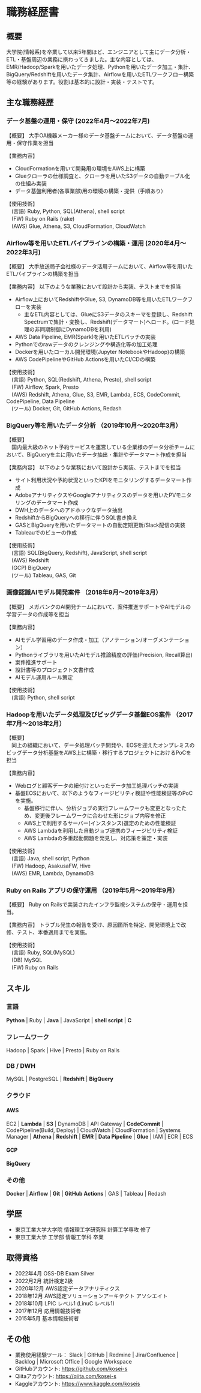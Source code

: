 # 職務経歴書

## 概要

大学院(情報系)を卒業して以来5年間ほど、エンジニアとして主にデータ分析・ETL・基盤周辺の業務に携わってきました。主な内容としては、EMR/Hadoop/Sparkを用いたデータ処理、Pythonを用いたデータ加工・集計、BigQuery/Redshiftを用いたデータ集計、Airflowを用いたETLワークフロー構築等の経験があります。役割は基本的に設計・実装・テストです。

## 主な職務経歴

### データ基盤の運用・保守 (2022年4月〜2022年7月)

【概要】 大手OA機器メーカー様のデータ基盤チームにおいて、データ基盤の運用・保守作業を担当

【業務内容】
- CloudFormationを用いて開発用の環境をAWS上に構築
- Glueクローラの仕様調査と、クローラを用いたS3データの自動テーブル化の仕組み実装
- データ基盤利用者(各事業部)用の環境の構築・提供（手順あり）

【使用技術】<br>
　(言語) Ruby, Python, SQL(Athena), shell script<br>
　(FW) Ruby on Rails (rake)<br>
　(AWS) Glue, Athena, S3, CloudFormation, CloudWatch

### Airflow等を用いたETLパイプラインの構築・運用 (2020年4月〜2022年3月)

【概要】 大手放送局子会社様のデータ活用チームにおいて、Airflow等を用いたETLパイプラインの構築を担当

【業務内容】 以下のような業務において設計から実装、テストまでを担当
- Airflow上においてRedshiftやGlue, S3, DynamoDB等を用いたETLワークフローを実装
  - 主なETL内容としては、GlueにS3データのスキーマを登録し、Redshift Spectrumで集計・変換し、Redshift(データマート)へロード。(ロード処理の非同期制御にDynamoDBを利用)
- AWS Data Pipeline, EMR(Spark)を用いたETLバッチの実装
- Pythonでのrawデータのクレンジングや構造化等の加工処理
- Dockerを用いたローカル開発環境(Jupyter NotebookやHadoop)の構築
- AWS CodePipelineやGitHub Actionsを用いたCI/CDの構築

【使用技術】<br>
　(言語) Python, SQL(Redshift, Athena, Presto), shell script<br>
　(FW) Airflow, Spark, Presto<br>
　(AWS) Redshift, Athena, Glue, S3, EMR, Lambda, ECS, CodeCommit, CodePipeline, Data Pipeline<br>
　(ツール) Docker, Git, GitHub Actions, Redash

### BigQuery等を用いたデータ分析 （2019年10月〜2020年3月）

【概要】<br>
　国内最大級のネット予約サービスを運営している企業様のデータ分析チームにおいて、BigQueryを主に用いたデータ抽出・集計やデータマート作成を担当

【業務内容】 以下のような業務において設計から実装、テストまでを担当
- サイト利用状況や予約状況といったKPIをモニタリングするデータマート作成
- AdobeアナリティクスやGoogleアナリティクスのデータを用いたPVモニタリングのデータマート作成
- DWH上のデータへのアドホックなデータ抽出
- RedshiftからBigQueryへの移行に伴うSQL書き換え
- GASとBigQueryを用いたデータマートの自動定期更新/Slack配信の実装
- Tableauでのビューの作成

【使用技術】<br>
　(言語) SQL(BigQuery, Redshift), JavaScript, shell script <br>
　(AWS) Redshift<br>
　(GCP) BigQuery<br>
　(ツール) Tableau, GAS, Git

### 画像認識AIモデル開発案件 （2018年9月〜2019年3月）

【概要】 メガバンクのAI開発チームにおいて、案件推進サポートやAIモデルの学習データの作成等を担当

【業務内容】
- AIモデル学習用のデータ作成・加工（アノテーション/オーグメンテーション）
- Pythonライブラリを用いたAIモデル推論精度の評価(Precision, Recall算出)
- 案件推進サポート
- 設計書等のプロジェクト文書作成
- AIモデル運用ルール策定

【使用技術】<br>
　(言語) Python, shell script

### Hadoopを用いたデータ処理及びビッグデータ基盤EOS案件 （2017年7月〜2018年2月）

【概要】<br>
　同上の組織において、データ処理バッチ開発や、EOSを迎えたオンプレミスのビッグデータ分析基盤をAWS上に構築・移行するプロジェクトにおけるPoCを担当

【業務内容】
- Webログと顧客データの紐付けといったデータ加工処理バッチの実装
- 基盤EOSにおいて、以下のようなフィージビリティ検証や性能検証等のPoCを実施。
  - 基盤移行に伴い、分析ジョブの実行フレームワークも変更となったため、変更後フレームワークに合わせた形にジョブ内容を修正
  - AWS上で利用するサーバー(インスタンス)選定のための性能検証
  - AWS Lambdaを利用した自動ジョブ連携のフィージビリティ検証
  - AWS Lambdaの多重起動問題を発見し、対応策を策定・実装

【使用技術】<br>
　(言語) Java, shell script, Python<br>
　(FW) Hadoop, AsakusaFW, Hive<br>
　(AWS) EMR, Lambda, DynamoDB

### Ruby on Rails アプリの保守運用 （2019年5月〜2019年9月）

【概要】 Ruby on Railsで実装されたインフラ監視システムの保守・運用を担当。

【業務内容】 トラブル発生の報告を受け、原因箇所を特定、開発環境上で改修、テスト、本番適用までを実施。

【使用技術】<br>
　(言語) Ruby, SQL(MySQL)<br>
　(DB) MySQL<br>
　(FW) Ruby on Rails

## スキル

### 言語

**Python** | Ruby | **Java** | JavaScript | **shell script** | **C**

### フレームワーク

Hadoop | Spark | Hive | Presto | Ruby on Rails

### DB / DWH

MySQL | PostgreSQL | **Redshift** | **BigQuery**

### クラウド

#### AWS

EC2 | **Lambda** | **S3** | DynamoDB | API Gateway | **CodeCommit** | CodePipeline(Build, Deploy) | CloudWatch | CloudFormation | Systems Manager | **Athena** | **Redshift** | **EMR** | **Data Pipeline** | **Glue** | IAM | ECR | ECS

#### GCP

**BigQuery**

### その他

**Docker** | **Airflow** | **Git** | **GitHub Actions** | GAS | Tableau | Redash

## 学歴

- 東京工業大学大学院 情報理工学研究科 計算工学専攻 修了
- 東京工業大学 工学部 情報工学科 卒業

## 取得資格

- 2022年4月  OSS-DB Exam Silver
- 2022月2月  統計検定2級
- 2020年12月  AWS認定データアナリティクス
- 2018年12月  AWS認定ソリューションアーキテクト アソシエイト
- 2018年10月  LPIC レベル1 (LinuC レベル1)
- 2017年12月  応用情報技術者
- 2015年5月  基本情報技術者

## その他

- 業務使用経験ツール： Slack | GitHub | Redmine | Jira/Confluence | Backlog | Microsoft Office | Google Workspace
- GitHubアカウント: https://github.com/kosei-s
- Qiitaアカウント: https://qiita.com/kosei-s
- Kaggleアカウント: https://www.kaggle.com/koseis

